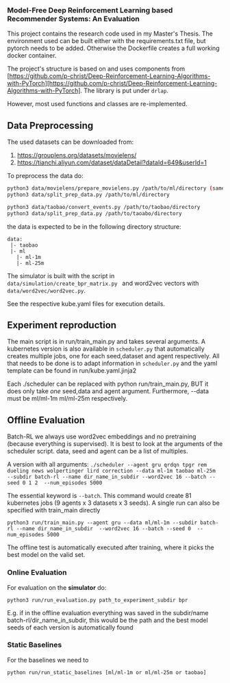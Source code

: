 ### Model-Free Deep Reinforcement Learning based Recommender Systems: An Evaluation 

This project contains the research code used in my Master's Thesis.
The environment used can be built either with the requirements.txt file, but pytorch needs to be added. 
Otherwise the Dockerfile creates a full working docker container.

The project's structure is based on and uses components from 
[https://github.com/p-christ/Deep-Reinforcement-Learning-Algorithms-with-PyTorch][https://github.com/p-christ/Deep-Reinforcement-Learning-Algorithms-with-PyTorch]. 
The library is put under `drlap`.

However, most used functions and classes are re-implemented.

## Data Preprocessing

The used datasets can be downloaded from:

1. https://grouplens.org/datasets/movielens/
2. https://tianchi.aliyun.com/dataset/dataDetail?dataId=649&userId=1

To preprocess the data do:
```bash
python3 data/movielens/prepare_movielens.py /path/to/ml/directory (same for 1 and 25M)
python3 data/split_prep_data.py /path/to/ml/directory 

python3 data/taobao/convert_events.py /path/to/taobao/directory
python3 data/split_prep_data.py /path/to/taoabo/directory 
```

the data is expected to be in the following directory structure:
```
data:
 |- taobao
 |- ml
   |- ml-1m
   |- ml-25m
```

The simulator is built with the script in `data/simulation/create_bpr_matrix.py `
and word2vec vectors with `data/word2vec/word2vec.py`. 

See the respective kube.yaml files for execution details.

## Experiment reproduction

The main script is in run/train_main.py and takes several arguments. 
A kubernetes version is also available in `scheduler.py` that automatically creates multiple jobs, 
one for each seed,dataset and agent respectively. 
All that needs to be done is to adapt information in `scheduler.py` and the yaml template can be found in run/kube.yaml.jinja2

Each ./scheduler can be replaced with python run/train_main.py, BUT it does only take _one_ seed,data and agent argument. 
Furthermore, --data must be ml/ml-1m ml/ml-25m respectively.

## Offline Evaluation

Batch-RL we always use word2vec embeddings and no pretraining (because everything is supervised). 
It is best to look at the arguments of the scheduler script. data, seed and agent can be a list of multiples.

A version with all arguments:
`./scheduler --agent gru qrdqn tpgr rem dueling news wolpertinger lird correction --data ml-1m taobao ml-25m 
--subdir batch-rl --name dir_name_in_subdir --word2vec 16 --batch --seed 0 1 2  --num_episodes 5000`

The essential keyword is `--batch`. 
This command would create 81 kubernetes jobs (9 agents x 3 datasets x 3 seeds).
A single run can also be specified with train_main directly

`python3 run/train_main.py --agent gru --data ml/ml-1m --subdir batch-rl --name dir_name_in_subdir 
--word2vec 16 --batch --seed 0  --num_episodes 5000`


The offline test is automatically executed after training, where it picks the best model on the valid set.

### Online Evaluation

For evaluation on the **simulator** do:

`python3 run/run_evaluation.py path_to_experiment_subdir bpr`

E.g. if in the offline evaluation everything was saved in the subdir/name batch-rl/dir_name_in_subdir, this would be 
the path and the best model seeds of each version is automatically found


### Static Baselines
For the baselines we need to 

`python run/run_static_baselines [ml/ml-1m or ml/ml-25m or taobao]`

